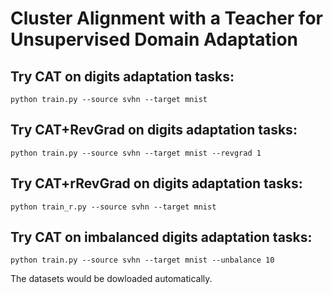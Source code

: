 # Cluster Alignment with a Teacher for Unsupervised Domain Adaptation
## Try CAT on digits adaptation tasks:
```
python train.py --source svhn --target mnist
```
## Try CAT+RevGrad on digits adaptation tasks:
```
python train.py --source svhn --target mnist --revgrad 1
```
## Try CAT+rRevGrad on digits adaptation tasks:
```
python train_r.py --source svhn --target mnist
```
## Try CAT on imbalanced digits adaptation tasks:
```
python train.py --source svhn --target mnist --unbalance 10
```

The datasets would be dowloaded automatically.

